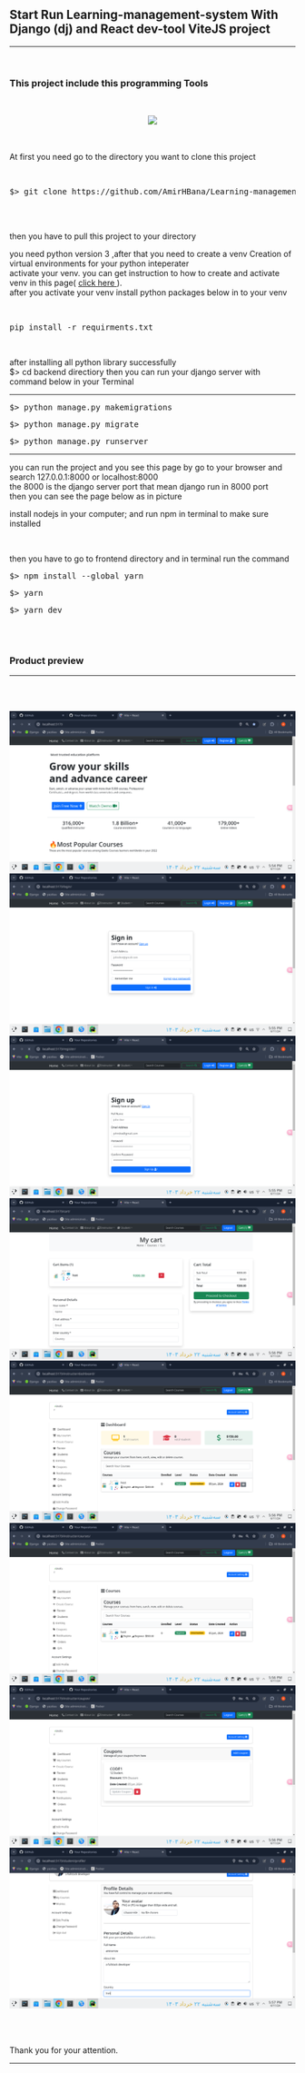 <h2><strong> Start Run Learning-management-system With Django (dj) and React dev-tool ViteJS project </strong></h2>

<hr>
<br>

<h3> This project include this programming Tools</h3>
<br>
<p align="center">
  <a href="https://skillicons.dev">
    <img src="https://skillicons.dev/icons?i=py,vite,react,django,pycharm,sqlite" />
  </a>
</p>

<br>

<p> At first you need go to the directory you want to clone this project </p>
<br>

<div class="highlight highlight-source-shell notranslate position-relative overflow-auto" dir="auto"><pre>$> git clone https://github.com/AmirHBana/Learning-management-system-Django-web-framework-API-with-React-Fullstack-project-.gitt</pre></div>

<br><br>

<p> then you have to pull this project to your directory<br>
  
   you need python version 3
    ,after that you need to create a venv Creation of virtual environments for your python inteperater<br>
  activate your venv. you can get instruction to how to create and activate venv in this page( <a href="https://docs.python.org/3/library/venv.html"> click here </a> ).<br>
  after you activate your venv install python packages below in to your venv
</p>

<br>

<div class="highlight highlight-source-shell notranslate position-relative overflow-auto" dir="auto"><pre>pip install -r requirments.txt </pre></div>




<br>

<p> after installing all python library successfully <br>
    $> cd backend directiory then
    you can run your django server with command below in your Terminal
</p>


<hr>

<div class="highlight highlight-source-shell notranslate position-relative overflow-auto" dir="auto"><pre>$> python manage.py makemigrations</pre></div>

<div class="highlight highlight-source-shell notranslate position-relative overflow-auto" dir="auto"><pre>$> python manage.py migrate</pre></div>

<div class="highlight highlight-source-shell notranslate position-relative overflow-auto" dir="auto"><pre>$> python manage.py runserver</pre></div>

<hr>

<p> you can run the project and you see this page by go to your browser and search 127.0.0.1:8000 or localhost:8000 <br>
    the 8000 is the django server port that mean django run in 8000 port<br>
      then you can see the page below as in picture
</p>

<p>install nodejs in your computer; and run npm in terminal to make sure installed</p>
</br>

<p> then you have to go to frontend directory and in terminal run the command<br>

<div class="highlight highlight-source-shell notranslate position-relative overflow-auto" dir="auto"><pre>$> npm install --global yarn</pre></div>  

<div class="highlight highlight-source-shell notranslate position-relative overflow-auto" dir="auto"><pre>$> yarn</pre></div>


<div class="highlight highlight-source-shell notranslate position-relative overflow-auto" dir="auto"><pre>$> yarn dev</pre></div>
<br>
<br>

<h3>Product preview </h3>
<hr>

<br><br>

<img src="https://github.com/AmirHBana/Learning-management-system-Django-web-framework-API-with-React-Fullstack-project-/blob/main/Product_preview/p1.png" alt="awd_main project" style="max-width: 100%; max-height: 70%;">

<br>

<img src="https://github.com/AmirHBana/Learning-management-system-Django-web-framework-API-with-React-Fullstack-project-/blob/main/Product_preview/p2.png" alt="awd_main project" style="max-width: 100%; max-height: 70%;">

<br>

<img src="https://github.com/AmirHBana/Learning-management-system-Django-web-framework-API-with-React-Fullstack-project-/blob/main/Product_preview/p3.png" alt="awd_main project" style="max-width: 100%; max-height: 70%;">

<br>

<img src="https://github.com/AmirHBana/Learning-management-system-Django-web-framework-API-with-React-Fullstack-project-/blob/main/Product_preview/p4.png" alt="awd_main project" style="max-width: 100%; max-height: 70%;">

<br>

<img src="https://github.com/AmirHBana/Learning-management-system-Django-web-framework-API-with-React-Fullstack-project-/blob/main/Product_preview/p5.png" alt="awd_main project" style="max-width: 100%; max-height: 70%;">

<br>

<img src="https://github.com/AmirHBana/Learning-management-system-Django-web-framework-API-with-React-Fullstack-project-/blob/main/Product_preview/p6.png" alt="awd_main project" style="max-width: 100%; max-height: 70%;">

<br>

<img src="https://github.com/AmirHBana/Learning-management-system-Django-web-framework-API-with-React-Fullstack-project-/blob/main/Product_preview/p7.png" alt="awd_main project" style="max-width: 100%; max-height: 70%;">

<br>

<img src="https://github.com/AmirHBana/Learning-management-system-Django-web-framework-API-with-React-Fullstack-project-/blob/main/Product_preview/p8.png" alt="awd_main project" style="max-width: 100%; max-height: 70%;">

<br><br>



<p> 
    Thank you for your attention.
</p>

<hr>


